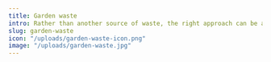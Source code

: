 ```yaml
---
title: Garden waste
intro: Rather than another source of waste, the right approach can be a waste reducer’s best friend.
slug: garden-waste
icon: "/uploads/garden-waste-icon.png"
image: "/uploads/garden-waste.jpg"
---
```

